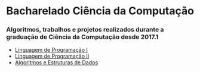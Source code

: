 # Bacharelado Ciência da Computação
### Algoritmos, trabalhos e projetos realizados durante a graduação de Ciência da Computação desde 2017.1

* [Linguagem de Programação I](https://github.com/jaimelay/UERJ/tree/master/LP1)
* [Linguagem de Programação II](https://github.com/jaimelay/UERJ/tree/master/LP2)
* [Algoritmos e Estruturas de Dados](https://github.com/jaimelay/UERJ/tree/master/AED/)
